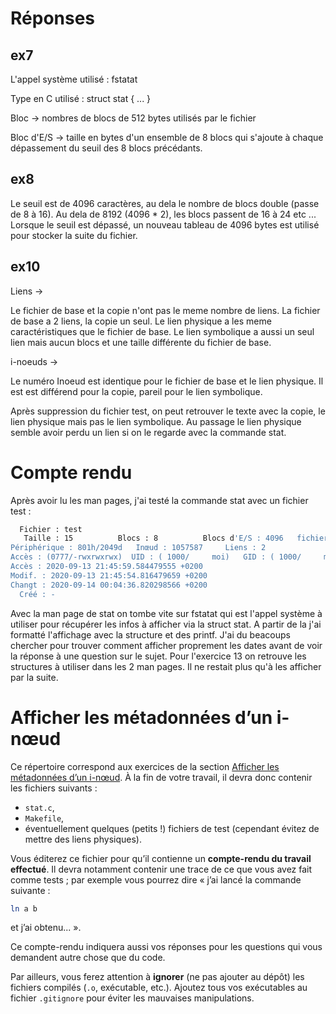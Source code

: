 # Réponses

## ex7
L'appel système utilisé : fstatat

Type en C utilisé : struct stat { ... }

Bloc -> nombres de blocs de 512 bytes utilisés par le fichier

Bloc d'E/S -> taille en bytes d'un ensemble de 8 blocs qui s'ajoute à chaque dépassement du seuil des 8 blocs précédants.

## ex8
Le seuil est de 4096 caractères, au dela le nombre de blocs double (passe de 8 à 16).
Au dela de 8192 (4096 * 2), les blocs passent de 16 à 24 etc ...
Lorsque le seuil est dépassé, un nouveau tableau de 4096 bytes est utilisé pour stocker la suite du fichier.

## ex10
Liens ->

Le fichier de base et la copie n'ont pas le meme nombre de liens.
La fichier de base a 2 liens, la copie un seul. Le lien physique a les
meme caractéristiques que le fichier de base. Le lien symbolique a aussi un seul lien mais
aucun blocs et une taille différente du fichier de base.

i-noeuds ->

Le numéro Inoeud est identique pour le fichier de base et le lien physique.
Il est est différend pour la copie, pareil pour le lien symbolique.

Après suppression du fichier test, on peut retrouver le texte avec la copie,
le lien physique mais pas le lien symbolique. Au passage le lien physique semble avoir perdu
un lien si on le regarde avec la commande stat.

# Compte rendu
Après avoir lu les man pages, j'ai testé la commande stat avec un fichier test :
```bash
  Fichier : test
   Taille : 15        	Blocs : 8          Blocs d'E/S : 4096   fichier
Périphérique : 801h/2049d	Inœud : 1057587     Liens : 2
Accès : (0777/-rwxrwxrwx)  UID : ( 1000/     moi)   GID : ( 1000/     moi)
Accès : 2020-09-13 21:45:59.584479555 +0200
Modif. : 2020-09-13 21:45:54.816479659 +0200
Changt : 2020-09-14 00:04:36.820298566 +0200
  Créé : -
```
Avec la man page de stat on tombe vite sur fstatat qui est l'appel système à utiliser pour récupérer les infos à afficher via
la struct stat. A partir de la j'ai formatté l'affichage avec la structure et des printf.
J'ai du beacoups chercher pour trouver comment afficher proprement les dates avant de voir la réponse à une question sur le sujet.
Pour l'exercice 13 on retrouve les structures à utiliser dans les 2 man pages. Il ne restait plus qu'à les afficher par la suite.

#   Afficher les métadonnées d’un i-nœud

Ce répertoire correspond aux exercices de la section
[Afficher les métadonnées d’un i-nœud](https://www.fil.univ-lille1.fr/~hym/e/pds/tp/tdfs1-cmd.html#stat).
À la fin de votre travail, il devra donc contenir les fichiers
suivants :

-   `stat.c`,
-   `Makefile`,
-   éventuellement quelques (petits !) fichiers de test (cependant
    évitez de mettre des liens physiques).

Vous éditerez ce fichier pour qu’il contienne un **compte-rendu du
travail effectué**. Il devra notamment contenir une trace de ce que
vous avez fait comme tests ; par exemple vous pourrez dire « j’ai
lancé la commande suivante :

```bash
ln a b
```

et j’ai obtenu... ».

Ce compte-rendu indiquera aussi vos réponses pour les questions qui
vous demandent autre chose que du code.

Par ailleurs, vous ferez attention à **ignorer** (ne pas ajouter au
dépôt) les fichiers compilés (`.o`, exécutable, etc.). Ajoutez tous
vos exécutables au fichier `.gitignore` pour éviter les mauvaises
manipulations.
